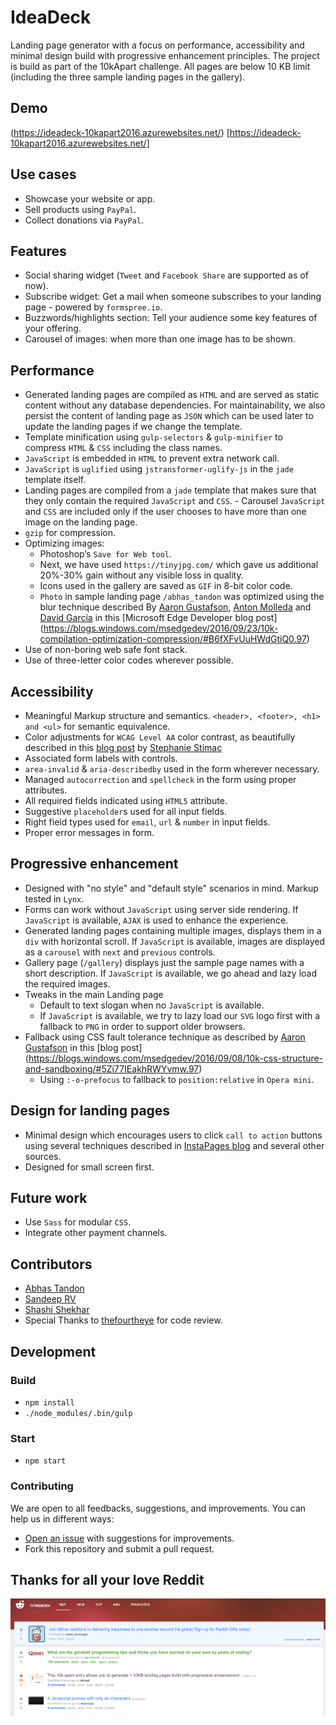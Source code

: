 
# IdeaDeck
Landing page generator with a focus on performance, accessibility and minimal design build with progressive enhancement principles. The project is build as part of the 10kApart challenge. All pages are below 10 KB limit (including the three sample landing pages in the gallery).

## Demo
(https://ideadeck-10kapart2016.azurewebsites.net/) [https://ideadeck-10kapart2016.azurewebsites.net/]

## Use cases
* Showcase your website or app.
* Sell products using `PayPal`.
* Collect donations via `PayPal`.

## Features
* Social sharing widget (`Tweet` and `Facebook Share` are supported as of now).
* Subscribe widget: Get a mail when someone subscribes to your landing page - powered by `formspree.io`.
* Buzzwords/highlights section: Tell your audience some key features of your offering.
* Carousel of images: when more than one image has to be shown.

## Performance
* Generated landing pages are compiled as `HTML` and are served as static content without any database dependencies. For maintainability, we also persist the content of landing page as `JSON` which can be used later to update the landing pages if we change the template.
* Template minification using `gulp-selectors` & `gulp-minifier` to compress `HTML` & `CSS` including the class names.
* `JavaScript` is embedded in `HTML` to prevent extra network call.
* `JavaScript` is `uglified` using `jstransformer-uglify-js` in the `jade` template itself.
* Landing pages are compiled from a `jade` template that makes sure that they only contain the required `JavaScript` and `CSS`. - Carousel `JavaScript` and `CSS` are included only if the user chooses to have more than one image on the landing page.
* `gzip` for compression.
* Optimizing images:
  * Photoshop’s `Save for Web tool`.
  * Next, we have used `https://tinyjpg.com/` which gave us additional 20%-30% gain without any visible loss in quality.
  * Icons used in the gallery are saved as `GIF` in 8-bit color code.
  * `Photo` in sample landing page `/abhas_tandon` was optimized using the blur technique described By [Aaron Gustafson](https://blogs.windows.com/msedgedev/author/aaron-gustafson/), [Anton Molleda](https://blogs.windows.com/msedgedev/author/anton-molleda/) and [David García](https://blogs.windows.com/msedgedev/author/david-garcia/) in this [Microsoft Edge Developer blog post] (https://blogs.windows.com/msedgedev/2016/09/23/10k-compilation-optimization-compression/#B6fXFvUuHWdGtiQ0.97)
* Use of non-boring web safe font stack.
* Use of three-letter color codes wherever possible.

## Accessibility
* Meaningful Markup structure and semantics. `<header>, <footer>, <h1> and <ul>` for semantic equivalence.
* Color adjustments for `WCAG Level AA` color contrast, as beautifully described in this [blog post](https://blogs.windows.com/msedgedev/2016/09/06/10k-for-optimization-performance/#GUqGsqpQBLIPbQPx.97) by [Stephanie Stimac](https://blogs.windows.com/msedgedev/author/stephanie-stimac/)
* Associated form labels with controls.
* `area-invalid` & `aria-describedby` used in the form wherever necessary.
* Managed `autocorrection` and `spellcheck` in the form using proper attributes.
* All required fields indicated using `HTML5` attribute.
* Suggestive `placeholder`s used for all input fields.
* Right field types used for `email`, `url` & `number` in input fields.
* Proper error messages in form.

## Progressive enhancement
* Designed with "no style" and "default style" scenarios in mind. Markup tested in `Lynx`.
* Forms can work without `JavaScript` using server side rendering. If `JavaScript` is available, `AJAX` is used to enhance the experience.
* Generated landing pages containing multiple images, displays them in a `div` with horizontal scroll. If `JavaScript` is available, images are displayed as a `carousel` with `next` and `previous` controls.
* Gallery page (`/gallery`) displays just the sample page names with a short description. If `JavaScript` is available, we go ahead and lazy load the required images.
* Tweaks in the main Landing page
  * Default to text slogan when no `JavaScript` is available.
  * If `JavaScript` is available, we try to lazy load our `SVG` logo first with a fallback to `PNG` in order to support older browsers.
* Fallback using CSS fault tolerance technique as described by [Aaron Gustafson](https://blogs.windows.com/msedgedev/author/aaron-gustafson/) in this [blog post] (https://blogs.windows.com/msedgedev/2016/09/08/10k-css-structure-and-sandboxing/#5Zi77IEakhRWYvmw.97)
  * Using `:-o-prefocus` to fallback to `position:relative` in `Opera mini`.

## Design for landing pages
* Minimal design which encourages users to click `call to action` buttons using several techniques described in [InstaPages blog](https://instapage.com/blog) and several other sources.
* Designed for small screen first.

## Future work
* Use `Sass` for modular `CSS`.
* Integrate other payment channels.

## Contributors
* [Abhas Tandon](https://github.com/abhas9)
* [Sandeep RV](https://github.com/sandeeprv)
* [Shashi Shekhar](https://github.com/shashi20008)
* Special Thanks to [thefourtheye](https://github.com/thefourtheye) for code review.

## Development

### Build
* `npm install`
* `./node_modules/.bin/gulp`

### Start
* `npm start`

### Contributing
We are open to all feedbacks, suggestions, and improvements. You can help us in different ways:
  * [Open an issue](https://github.com/abhas9/ideadeck/issues) with suggestions for improvements.
  * Fork this repository and submit a pull request.
  
## Thanks for all your love Reddit
<img src="images/reddit-webdev.png" alt="Reddit webdev" width="800px">


